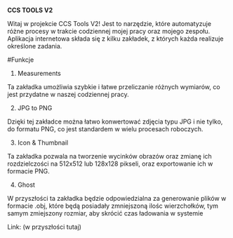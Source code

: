 **CCS TOOLS V2**

Witaj w projekcie CCS Tools V2! Jest to narzędzie, które automatyzuje różne procesy w trakcie codziennej mojej pracy oraz mojego zespołu. Aplikacja internetowa składa się z kilku zakładek, z których każda realizuje określone zadania.

#Funkcje

1. Measurements

Ta zakładka umożliwia szybkie i łatwe przeliczanie różnych wymiarów, co jest przydatne w naszej codziennej pracy.

2. JPG to PNG

Dzięki tej zakładce można łatwo konwertować zdjęcia typu JPG i nie tylko, do formatu PNG, co jest standardem w wielu procesach roboczych.

3. Icon & Thumbnail

Ta zakładka pozwala na tworzenie wycinków obrazów oraz zmianę ich rozdzielczości na 512x512 lub 128x128 pikseli, oraz exportowanie ich w formacie PNG.

4. Ghost

W przyszłości ta zakładka będzie odpowiedzialna za generowanie plików w formacie .obj, które będą posiadały zmniejszoną ilośc wierzchołków, tym samym zmiejszony rozmiar, aby skrócić czas ładowania w systemie

Link: (w przyszłości tutaj)
